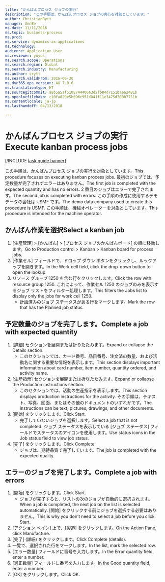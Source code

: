 ```yaml
--- 
title: "かんばんプロセス ジョブの実行"
description: "この手順は、かんばんプロセス ジョブの実行を対象としています。"
author: ChristianRytt
manager: AnnBe
ms.date: 11/11/2016
ms.topic: business-process
ms.prod: 
ms.service: dynamics-ax-applications
ms.technology: 
audience: Application User
ms.reviewer: yuyus
ms.search.scope: Operations
ms.search.region: Global
ms.search.industry: Manufacturing
ms.author: crytt
ms.search.validFrom: 2016-06-30
ms.dyn365.ops.version: AX 7.0.0
ms.translationtype: HT
ms.sourcegitcommit: a8b5a5af5108744406a3d2fb84d7151baea2481b
ms.openlocfilehash: c10fa829e5b696c951d041f11e3475d200b7751b
ms.contentlocale: ja-jp
ms.lasthandoff: 04/13/2018

---
```

# <a name="execute-kanban-process-jobs"></a><span data-ttu-id="8f561-103">かんばんプロセス ジョブの実行</span><span class="sxs-lookup"><span data-stu-id="8f561-103">Execute kanban process jobs</span></span>

[!INCLUDE [task guide banner](../../includes/task-guide-banner.md)]

<span data-ttu-id="8f561-104">この手順は、かんばんプロセス ジョブの実行を対象としています。</span><span class="sxs-lookup"><span data-stu-id="8f561-104">This procedure focuses on executing kanban process jobs.</span></span> <span data-ttu-id="8f561-105">最初のジョブでは、予定数量が完了されずエラーはありません。</span><span class="sxs-lookup"><span data-stu-id="8f561-105">The first job is completed with the expected quantity and has no errors.</span></span> <span data-ttu-id="8f561-106">2 番目のジョブはエラーで完了されます。</span><span class="sxs-lookup"><span data-stu-id="8f561-106">The second job is completed with errors.</span></span> <span data-ttu-id="8f561-107">この手順の作成に使用するデモ データの会社は USMF です。</span><span class="sxs-lookup"><span data-stu-id="8f561-107">The demo data company used to create this procedure is USMF.</span></span> <span data-ttu-id="8f561-108">この手順は、機械オペレーターを対象としています。</span><span class="sxs-lookup"><span data-stu-id="8f561-108">This procedure is intended for the machine operator.</span></span>


## <a name="select-a-kanban-job"></a><span data-ttu-id="8f561-109">かんばん作業を選択</span><span class="sxs-lookup"><span data-stu-id="8f561-109">Select a kanban job</span></span>
1. <span data-ttu-id="8f561-110">[生産管理] > [かんばん] > [プロセス ジョブのかんばんボード] の順に移動します。</span><span class="sxs-lookup"><span data-stu-id="8f561-110">Go to Production control > Kanban > Kanban board for process jobs.</span></span>
2. <span data-ttu-id="8f561-111">[作業セル] フィールドで、ドロップ ダウン ボタンをクリックし、ルックアップを開きます。</span><span class="sxs-lookup"><span data-stu-id="8f561-111">In the Work cell field, click the drop-down button to open the lookup.</span></span>
3. <span data-ttu-id="8f561-112">リソース グループ 1250 を含む行をクリックします。</span><span class="sxs-lookup"><span data-stu-id="8f561-112">Click the row with resource group 1250.</span></span> <span data-ttu-id="8f561-113">これによって、作業セル 1250 のジョブのみを表示するジョブ リストをフィルター処理します。</span><span class="sxs-lookup"><span data-stu-id="8f561-113">This filters the Jobs list to display only the jobs for work cell 1250.</span></span>
    * <span data-ttu-id="8f561-114">計画済みのジョブ ステータスがある行をマークします。</span><span class="sxs-lookup"><span data-stu-id="8f561-114">Mark the row that has the Planned job status.</span></span>  

## <a name="complete-a-job-with-expected-quantity"></a><span data-ttu-id="8f561-115">予定数量のジョブを完了します。</span><span class="sxs-lookup"><span data-stu-id="8f561-115">Complete a job with expected quantity</span></span>
1. <span data-ttu-id="8f561-116">[詳細] セクションを展開または折りたたみます。</span><span class="sxs-lookup"><span data-stu-id="8f561-116">Expand or collapse the Details section.</span></span>
    * <span data-ttu-id="8f561-117">このセクションでは、カード番号、品目番号、注文済の数量、および活動名に関する重要な情報を表示します。</span><span class="sxs-lookup"><span data-stu-id="8f561-117">This section displays important information about card number, item number, quantity ordered, and activity name.</span></span>  
2. <span data-ttu-id="8f561-118">[生産指示] セクションを展開または折りたたみます。</span><span class="sxs-lookup"><span data-stu-id="8f561-118">Expand or collapse the Production instructions section.</span></span>
    * <span data-ttu-id="8f561-119">このセクションでは、活動の生産指示を表示します。</span><span class="sxs-lookup"><span data-stu-id="8f561-119">This section displays production instructions for the activity.</span></span> <span data-ttu-id="8f561-120">その手順は、テキスト、写真、図面、またはその他のドキュメントのいずれかです。</span><span class="sxs-lookup"><span data-stu-id="8f561-120">The instructions can be text, pictures, drawings, and other documents.</span></span>  
3. <span data-ttu-id="8f561-121">[開始] をクリックします。</span><span class="sxs-lookup"><span data-stu-id="8f561-121">Click Start.</span></span>
    * <span data-ttu-id="8f561-122">完了していないジョブを選択します。</span><span class="sxs-lookup"><span data-stu-id="8f561-122">Select a job that is not completed.</span></span> <span data-ttu-id="8f561-123">ジョブ ステータスを表示している [ジョブ ステータス] フィールドでステータスのアイコンを使用します。</span><span class="sxs-lookup"><span data-stu-id="8f561-123">Use status icons in the Job status field to view job status.</span></span>      
4. <span data-ttu-id="8f561-124">[完了] をクリックします。</span><span class="sxs-lookup"><span data-stu-id="8f561-124">Click Complete.</span></span>
    * <span data-ttu-id="8f561-125">ジョブは、期待品質で完了しています。</span><span class="sxs-lookup"><span data-stu-id="8f561-125">The job is completed with the expected quality.</span></span>  

## <a name="complete-a-job-with-errors"></a><span data-ttu-id="8f561-126">エラーのジョブを完了します。</span><span class="sxs-lookup"><span data-stu-id="8f561-126">Complete a job with errors</span></span>
1. <span data-ttu-id="8f561-127">[開始] をクリックします。</span><span class="sxs-lookup"><span data-stu-id="8f561-127">Click Start.</span></span>
    * <span data-ttu-id="8f561-128">ジョブが完了すると、リストの次のジョブが自動的に選択されます。</span><span class="sxs-lookup"><span data-stu-id="8f561-128">When a job is completed, the next job on the list is selected automatically.</span></span> <span data-ttu-id="8f561-129">[開始] をクリックする前にジョブを選択する必要はありません。</span><span class="sxs-lookup"><span data-stu-id="8f561-129">This is why you don't need to select a job before you click Start.</span></span>  
2. <span data-ttu-id="8f561-130">[アクション ペイン] 上で、[製造] をクリックします。</span><span class="sxs-lookup"><span data-stu-id="8f561-130">On the Action Pane, click Manufacture.</span></span>
3. <span data-ttu-id="8f561-131">\[完了\] (詳細) をクリックします。</span><span class="sxs-lookup"><span data-stu-id="8f561-131">Click Complete (details).</span></span>
4. <span data-ttu-id="8f561-132">一覧で、選択された行をマークします。</span><span class="sxs-lookup"><span data-stu-id="8f561-132">In the list, mark the selected row.</span></span>
5. <span data-ttu-id="8f561-133">[エラー数量] フィールドに番号を入力します。</span><span class="sxs-lookup"><span data-stu-id="8f561-133">In the Error quantity field, enter a number.</span></span>
6. <span data-ttu-id="8f561-134">[適正数量] フィールドに番号を入力します。</span><span class="sxs-lookup"><span data-stu-id="8f561-134">In the Good quantity field, enter a number.</span></span>
7. <span data-ttu-id="8f561-135">[OK] をクリックします。</span><span class="sxs-lookup"><span data-stu-id="8f561-135">Click OK.</span></span>


